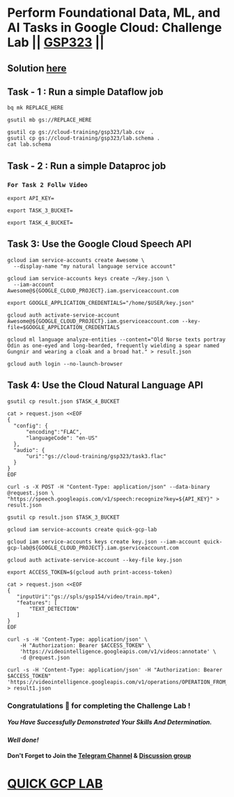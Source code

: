 # Perform Foundational Data, ML, and AI Tasks in Google Cloud: Challenge Lab || [GSP323](https://www.cloudskillsboost.google/focuses/11044?parent=catalog) ||

## Solution [here]()

## Task - 1 : Run a simple Dataflow job

```
bq mk REPLACE_HERE
```
```
gsutil mb gs://REPLACE_HERE
```
```
gsutil cp gs://cloud-training/gsp323/lab.csv  .
gsutil cp gs://cloud-training/gsp323/lab.schema .
cat lab.schema
```

## Task - 2 : Run a simple Dataproc job

### `For Task 2 Follw Video`

```
export API_KEY=
```
```
export TASK_3_BUCKET=
```
```
export TASK_4_BUCKET=
```

## Task 3: Use the Google Cloud Speech API

```
gcloud iam service-accounts create Awesome \
  --display-name "my natural language service account"

gcloud iam service-accounts keys create ~/key.json \
  --iam-account Awesome@${GOOGLE_CLOUD_PROJECT}.iam.gserviceaccount.com

export GOOGLE_APPLICATION_CREDENTIALS="/home/$USER/key.json"

gcloud auth activate-service-account Awesome@${GOOGLE_CLOUD_PROJECT}.iam.gserviceaccount.com --key-file=$GOOGLE_APPLICATION_CREDENTIALS

gcloud ml language analyze-entities --content="Old Norse texts portray Odin as one-eyed and long-bearded, frequently wielding a spear named Gungnir and wearing a cloak and a broad hat." > result.json
```
```
gcloud auth login --no-launch-browser
```

## Task 4: Use the Cloud Natural Language API

```
gsutil cp result.json $TASK_4_BUCKET
```
```
cat > request.json <<EOF 
{
  "config": {
      "encoding":"FLAC",
      "languageCode": "en-US"
  },
  "audio": {
      "uri":"gs://cloud-training/gsp323/task3.flac"
  }
}
EOF
```
```
curl -s -X POST -H "Content-Type: application/json" --data-binary @request.json \
"https://speech.googleapis.com/v1/speech:recognize?key=${API_KEY}" > result.json

gsutil cp result.json $TASK_3_BUCKET
```
```
gcloud iam service-accounts create quick-gcp-lab

gcloud iam service-accounts keys create key.json --iam-account quick-gcp-lab@${GOOGLE_CLOUD_PROJECT}.iam.gserviceaccount.com

gcloud auth activate-service-account --key-file key.json

export ACCESS_TOKEN=$(gcloud auth print-access-token)
```
```
cat > request.json <<EOF 
{
   "inputUri":"gs://spls/gsp154/video/train.mp4",
   "features": [
       "TEXT_DETECTION"
   ]
}
EOF
```
```
curl -s -H 'Content-Type: application/json' \
    -H "Authorization: Bearer $ACCESS_TOKEN" \
    'https://videointelligence.googleapis.com/v1/videos:annotate' \
    -d @request.json
```
```
curl -s -H 'Content-Type: application/json' -H "Authorization: Bearer $ACCESS_TOKEN" 'https://videointelligence.googleapis.com/v1/operations/OPERATION_FROM_PREVIOUS_REQUEST' > result1.json
```

### Congratulations 🎉 for completing the Challenge Lab !

##### *You Have Successfully Demonstrated Your Skills And Determination.*

#### *Well done!*

#### Don't Forget to Join the [Telegram Channel](https://t.me/QuickGcpLab) & [Discussion group](https://t.me/QuickGcpLabChats)

# [QUICK GCP LAB](https://www.youtube.com/@quickgcplab)
